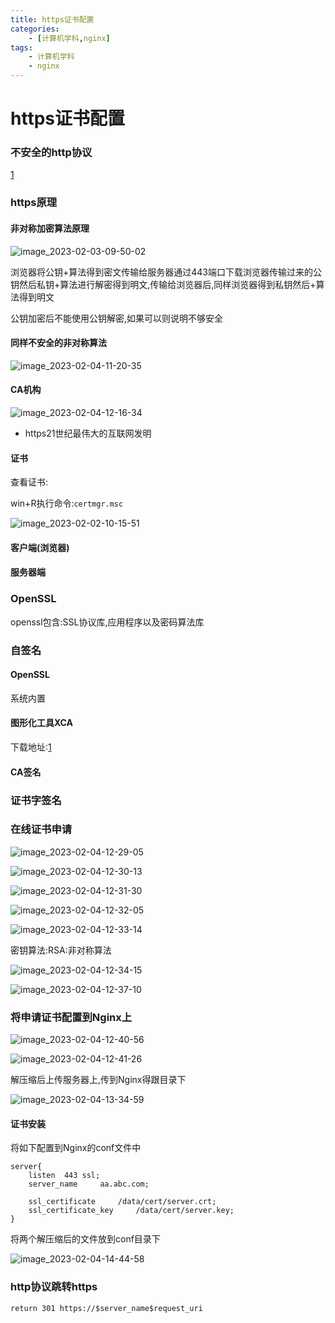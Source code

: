 ```yaml
---
title: https证书配置
categories:
    - [计算机学科,nginx]
tags:
    - 计算机学科
    - nginx
---
```


# https证书配置

### 不安全的http协议

[1](./不安全的http协议.md)

### https原理

#### 非对称加密算法原理

![image_2023-02-03-09-50-02](https://raw.githubusercontent.com/PigPigLetsGo/imeages/master/image_2023-02-03-09-50-02_20230225135318.png)

浏览器将公钥+算法得到密文传输给服务器通过443端口下载浏览器传输过来的公钥然后私钥+算法进行解密得到明文,传输给浏览器后,同样浏览器得到私钥然后+算法得到明文

公钥加密后不能使用公钥解密,如果可以则说明不够安全

#### 同样不安全的非对称算法

![image_2023-02-04-11-20-35](https://raw.githubusercontent.com/PigPigLetsGo/imeages/master/image_2023-02-04-11-20-35_20230225135333.png)

#### CA机构

![image_2023-02-04-12-16-34](https://raw.githubusercontent.com/PigPigLetsGo/imeages/master/image_2023-02-04-12-16-34_20230225135346.png)

- https21世纪最伟大的互联网发明

#### 证书

查看证书:

win+R执行命令:`certmgr.msc` 

![image_2023-02-02-10-15-51](https://raw.githubusercontent.com/PigPigLetsGo/imeages/master/image_2023-02-02-10-15-51_20230225135400.png)


#### 客户端(浏览器)

#### 服务器端

### OpenSSL

openssl包含:SSL协议库,应用程序以及密码算法库

### 自签名

#### OpenSSL

系统内置

#### 图形化工具XCA

下载地址:[1](https://www.hohnstaedt.de/xca/index.php/download)

#### CA签名

### 证书字签名

### 在线证书申请

![image_2023-02-04-12-29-05](https://raw.githubusercontent.com/PigPigLetsGo/imeages/master/image_2023-02-04-12-29-05_20230225135417.png)

![image_2023-02-04-12-30-13](https://raw.githubusercontent.com/PigPigLetsGo/imeages/master/image_2023-02-04-12-30-13_20230225135428.png)

![image_2023-02-04-12-31-30](https://raw.githubusercontent.com/PigPigLetsGo/imeages/master/image_2023-02-04-12-31-30_20230225135440.png)

![image_2023-02-04-12-32-05](https://raw.githubusercontent.com/PigPigLetsGo/imeages/master/image_2023-02-04-12-32-05_20230225135453.png)

![image_2023-02-04-12-33-14](https://raw.githubusercontent.com/PigPigLetsGo/imeages/master/image_2023-02-04-12-33-14_20230225135507.png)

密钥算法:RSA:非对称算法

![image_2023-02-04-12-34-15](https://raw.githubusercontent.com/PigPigLetsGo/imeages/master/image_2023-02-04-12-34-15_20230225135529.png)

![image_2023-02-04-12-37-10](https://raw.githubusercontent.com/PigPigLetsGo/imeages/master/image_2023-02-04-12-37-10_20230225135540.png)

### 将申请证书配置到Nginx上

![image_2023-02-04-12-40-56](https://raw.githubusercontent.com/PigPigLetsGo/imeages/master/image_2023-02-04-12-40-56_20230225135551.png)

![image_2023-02-04-12-41-26](https://raw.githubusercontent.com/PigPigLetsGo/imeages/master/image_2023-02-04-12-41-26_20230225135614.png)

解压缩后上传服务器上,传到Nginx得跟目录下

![image_2023-02-04-13-34-59](https://raw.githubusercontent.com/PigPigLetsGo/imeages/master/image_2023-02-04-13-34-59_20230225135629.png)

#### 证书安装

将如下配置到Nginx的conf文件中

```
server{
    listen  443 ssl;
    server_name     aa.abc.com;
    
    ssl_certificate     /data/cert/server.crt;
    ssl_certificate_key     /data/cert/server.key;
}
```

将两个解压缩后的文件放到conf目录下

![image_2023-02-04-14-44-58](https://raw.githubusercontent.com/PigPigLetsGo/imeages/master/image_2023-02-04-14-44-58_20230225135642.png)

### http协议跳转https

`return 301 https://$server_name$request_uri` 
